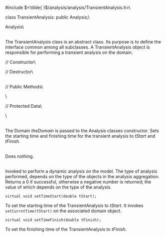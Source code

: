 \
\#include $<\tilde{ }$/analysis/analysis/TransientAnalysis.h$>$\

class TransientAnalysis: public Analysis;\

Analysis\

\
The TransientAnalysis class is an abstract class. Its purpose is to
define the interface common among all subclasses. A TransientAnalysis
object is responsible for performing a transient analysis on the
domain.

// Constructor\

// Destructor\

\
// Public Methods\

\

// Protected Data\

\

\
The Domain *theDomain* is passed to the Analysis classes constructor.
Sets the starting time and finishing time for the transient analysis to
*tStart* and *tFinish*.

\
Does nothing.

\
Invoked to perform a dynamic analysis on the model. The type of analysis
performed, depends on the type of the objects in the analysis
aggregation. Returns a $0$ if successful, otherwise a negative number is
returned; the value of which depends on the type of the analysis.

```{.cpp}
virtual void setTimeStart(double tStart);
```

To set the starting time of the TransientAnalysis to *tStart*. It
invokes `setCurrntTime(tStart)` on the associated domain object.

```{.cpp}
virtual void setTimeFinish(double tFinish);
```

To set the finishing time of the TransientAnalysis to *tFinish*.

